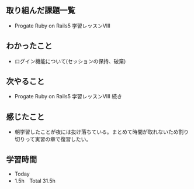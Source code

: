 ## 取り組んだ課題一覧  
- Progate Ruby on Rails5 学習レッスンⅧ
## わかったこと  
- ログイン機能について(セッションの保持、破棄)
## 次やること  
- Progate Ruby on Rails5 学習レッスンⅧ 続き
## 感じたこと  
- 朝学習したことが夜には抜け落ちている。まとめて時間が取れないため割り切りって実習の章で復習したい。
## 学習時間  
- Today
- 1.5h　Total 31.5h
